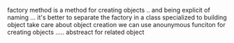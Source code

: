 factory method is a method for creating objects ..
and being explicit of naming ...
it's better to separate the factory in a class specialized to building object
take care about object creation 
we can use anounymous funciton for creating objects .....
abstreact for related object
